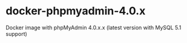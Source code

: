 # docker-phpmyadmin-4.0.x
Docker image with phpMyAdmin 4.0.x.x (latest version with MySQL 5.1 support)
